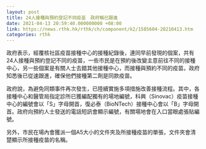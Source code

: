```yaml
---
layout: post
title: 24人接種與預約登記不同疫苗　政府稱已跟進
date: 2021-04-13 20:59:40.000000000 +08:00
link: https://news.rthk.hk/rthk/ch/component/k2/1585604-20210413.htm
categories: rthk
---
```


政府表示，經覆核社區疫苗接種中心的接種紀錄後，連同早前發現的個案，共有24人接種與預約登記不同的疫苗，一些市民是在預約後改變主意前往不同的接種中心，另一些個案是有關人士去錯其他接種中心，而接種與預約不同的疫苗。政府知悉後已從速跟進，確保他們接種第二劑是同款疫苗。

政府說，為避免同類事件再次發生，已陸續實施多項措施改善接種流程。其中，各接種中心和醫管局指定診所已獲編配獨有的場地編號，科興（Sinovac）疫苗接種中心的編號會以「S」字母開首，復必泰（BioNTech）接種中心會以「B」字母開首。政府向預約人士發送的電話短訊會顯示編號，有關場地會在入口當眼處張貼編號。

另外，市民在場內會獲派一個A5大小的文件夾及所接種疫苗的單張，文件夾會清楚顯示所接種疫苗的名稱。
